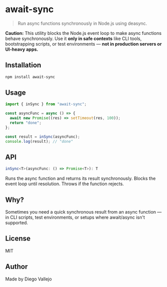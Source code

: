 # await-sync

> Run async functions synchronously in Node.js using deasync.

**Caution:** This utility blocks the Node.js event loop to make async functions behave synchronously. Use it **only in safe contexts** like CLI tools, bootstrapping scripts, or test environments — **not in production servers or UI-heavy apps.**

## Installation

```bash
npm install await-sync
```

## Usage
```typescript
import { inSync } from "await-sync";

const asyncFunc = async () => {
  await new Promise((res) => setTimeout(res, 100));
  return "done";
};

const result = inSync(asyncFunc);
console.log(result); // "done"
```

## API
```typescript
inSync<T>(asyncFunc: () => Promise<T>): T
```
Runs the async function and returns its result synchronously.
Blocks the event loop until resolution.
Throws if the function rejects.

## Why?
Sometimes you need a quick synchronous result from an async function — in CLI scripts, test environments, or setups where await/async isn't supported.

## License
MIT

## Author
Made by Diego Vallejo

